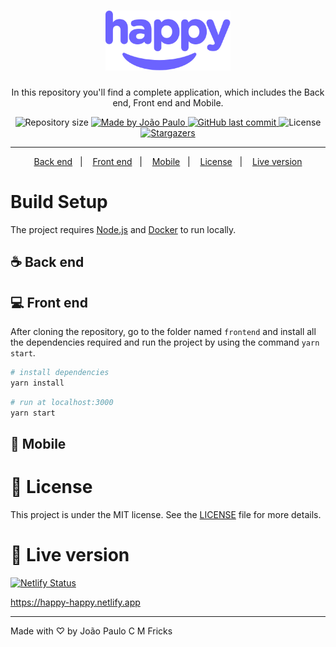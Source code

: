 <h1 align="center">
  <img alt="Happy" title="Happy" src=".github/logo-v2--purple.svg" width="200" />
</h1>

<p align="center">In this repository you'll find a complete application, which includes the Back end, Front end and Mobile.</p>

<p align="center">	
  <img alt="Repository size" src="https://img.shields.io/github/repo-size/jpcmf/Happy">

  <a href="https://www.linkedin.com/in/joaopaulo80/">
    <img alt="Made by João Paulo" src="https://img.shields.io/badge/made%20by-João Paulo-%2304D361">  
  </a>

  <a href="https://github.com/jpcmf/Happy/commits/main">
    <img alt="GitHub last commit" src="https://img.shields.io/github/last-commit/jpcmf/Happy">
  </a>

  <img alt="License" src="https://img.shields.io/badge/license-MIT-brightgreen">
   <a href="https://github.com/DanielObara/NLW-3.0/stargazers">
    <img alt="Stargazers" src="https://img.shields.io/github/stars/jpcmf/Happy?style=social">
  </a>
</p>

<hr/>

<p align="center">
  <a href="#coffee-back-end">Back end</a>&nbsp;&nbsp;&nbsp;|&nbsp;&nbsp;&nbsp;
  <a href="#computer-front-end">Front end</a>&nbsp;&nbsp;&nbsp;|&nbsp;&nbsp;&nbsp;
  <a href="#iphone-mobile">Mobile</a>&nbsp;&nbsp;&nbsp;|&nbsp;&nbsp;&nbsp;
  <a href="#memo-license">License</a>&nbsp;&nbsp;&nbsp;|&nbsp;&nbsp;&nbsp;
  <a href="#popcorn-live-version">Live version</a>
</p>

# Build Setup

The project requires [Node.js](https://nodejs.org/) and [Docker](https://docs.docker.com/install/) to run locally.

## :coffee: Back end

## :computer: Front end

After cloning the repository, go to the folder named `frontend` and install all the dependencies required and run the project by using the command `yarn start`.

```bash
# install dependencies
yarn install
```

```bash
# run at localhost:3000
yarn start
```

## :iphone: Mobile

# :memo: License

This project is under the MIT license. See the [LICENSE](LICENSE.md) file for more details.

# :popcorn: Live version

[![Netlify Status](https://api.netlify.com/api/v1/badges/71fc5e42-ac2a-4a45-a9ff-17c2886db1c1/deploy-status)](https://app.netlify.com/sites/happy-happy/deploys)

https://happy-happy.netlify.app

---

Made with ♡ by João Paulo C M Fricks
